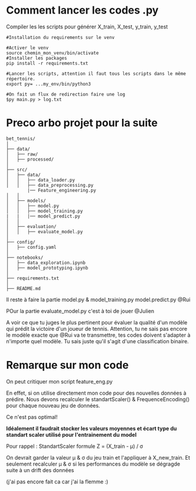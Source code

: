 # Comment lancer les codes .py

Compiler les les scripts pour générer X_train, X_test, y_train, y_test

```shell
#Installation du requirements sur le venv

#Activer le venv
source chemin_mon_venv/bin/activate
#Installer les packages
pip install -r requirements.txt

#Lancer les scripts, attention il faut tous les scripts dans le même répertoire.
export py= ...my_env/bin/python3

#On fait un flux de redirection faire une log
$py main.py > log.txt
```

# Preco arbo projet pour la suite 

```shell
bet_tennis/
│
├── data/
│   ├── raw/
│   ├── processed/
│
├── src/
│   ├── data/
│   │   ├── data_loader.py
│   │   ├── data_preprocessing.py
        |── Feature_engineering.py
│   │
│   ├── models/
│   │   ├── model.py
│   │   ├── model_training.py
|   |   |── model_predict.py
│   │
│   ├── evaluation/
│   │   ├── evaluate_model.py
│
├── config/
│   ├── config.yaml
│
├── notebooks/
│   ├── data_exploration.ipynb
│   ├── model_prototyping.ipynb
│
├── requirements.txt
│
├── README.md
```
Il reste à faire la partie model.py & model_training.py model.predict.py @Rui

POur la partie evaluate_model.py c'est à toi de jouer @Julien

A voir ce que tu juges le plus pertinent pour évaluer la qualité d'un modèle qui prédit la victoire d'un joueur de tennis.
Attention, tu ne sais pas encore le modèle exacte que @Rui va te transmettre, tes codes doivent s'adapter à n'importe quel modèle.
Tu sais juste qu'il s'agit d'une classification binaire.



# Remarque sur mon code

On peut critiquer mon script feature_eng.py

En effet, si on utilise directement mon code pour des nouvelles données à prédire.
Nous devons recalculer le standartScaler() & FrequenceEncoding() pour chaque nouveau jeu de données.

Ce n'est pas optimal!

**Idéalement il faudrait stocker les valeurs moyennes et écart type du standart scaler utilisé pour l'entrainement du model**

Pour rappel :
StandartScaler formule
Z = (X_train - μ) / σ

On devrait garder la valeur μ & σ du jeu train et l'appliquer à X_new_train.
Et seulement recalculer μ & σ si les performances du modèle se dégragde suite à un drift des données

(j'ai pas encore fait ca car j'ai la flemme :)